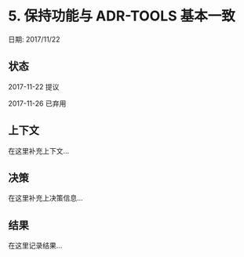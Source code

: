 # 5. 保持功能与 ADR-TOOLS 基本一致

日期: 2017/11/22

## 状态

2017-11-22 提议

2017-11-26 已弃用

## 上下文

在这里补充上下文...

## 决策

在这里补充上决策信息...

## 结果

在这里记录结果...
